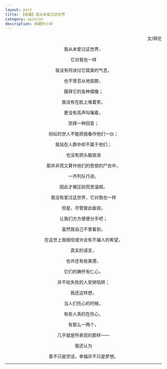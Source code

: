 ```yaml
---
layout: post
title: 【收藏】我从未爱过这世界
category: opinion
description: 收藏的小诗
---
```

<p align="right">文/拜伦</p>
<p align="center">我从未爱过这世界，</p>
<p align="center">它对我也一样</p>
<p align="center">我没有阿谀过它腐臭的气息，</p>
<p align="center">也不曾忍从地屈膝，</p>
<p align="center">膜拜它的各种偶像；</p>
<p align="center">我没有在脸上堆着笑，</p>
<p align="center">更没有高声叫嚷着，</p>
<p align="center">崇拜一种回音；</p>
<p align="center">纷纭的世人不能把我看作他们一伙；</p>
<p align="center">我站在人群中却不属于他们；</p>
<p align="center">也没有把头脑放进 </p>
<p align="center">那并非而又算作他们的思想的尸衣中，</p>
<p align="center">一齐列队行进，</p>
<p align="center">因此才被压抑而至温顺。</p>
<p align="center">我没有爱过这世界，它对我也一样</p>

<p align="center">但是，尽管彼此敌视，</p>
<p align="center">让我们方方便便分手吧；</p>
<p align="center">虽然我自己不曾看到， </p>
<p align="center">在这世上我相信或许会有不骗人的希望，</p>
<p align="center">真实的语言， </p>
<p align="center">也许还有些美德，</p>
<p align="center">它们的确怀有仁心，</p>
<p align="center">并不给失败的人安排陷阱；</p>
<p align="center">我还这样想， </p>
<p align="center">当人们伤心的时候，</p>
<p align="center">有些人真的在伤心，</p>
<p align="center">有那么一两个，</p>
<p align="center">几乎就是所表现的那样—— </p>
<p align="center">我还认为</p>
<p align="center">善不只是空话，幸福并不只是梦想。</p>
<hr>
